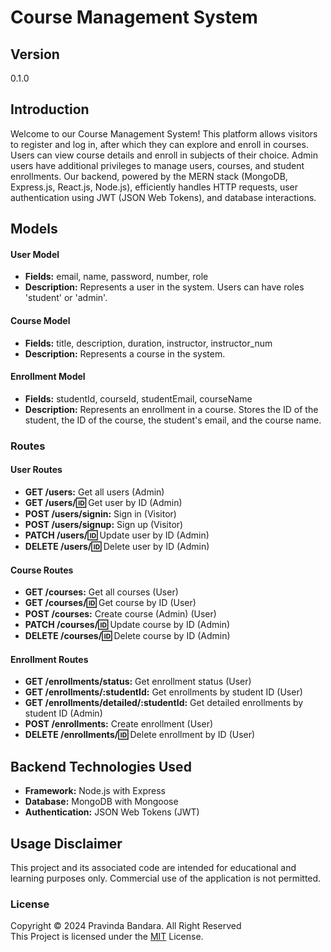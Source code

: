 # Course Management System

## Version
0.1.0

## Introduction

Welcome to our Course Management System! This platform allows visitors to register and log in, after which they can explore and enroll in courses. Users can view course details and enroll in subjects of their choice. Admin users have additional privileges to manage users, courses, and student enrollments. Our backend, powered by the MERN stack (MongoDB, Express.js, React.js, Node.js), efficiently handles HTTP requests, user authentication using JWT (JSON Web Tokens), and database interactions.



## Models
#### User Model
- **Fields:** email, name, password, number, role
- **Description:** Represents a user in the system. Users can have roles 'student' or 'admin'.
#### Course Model
- **Fields:** title, description, duration, instructor, instructor_num
- **Description:** Represents a course in the system.
#### Enrollment Model
- **Fields:** studentId, courseId, studentEmail, courseName
- **Description:** Represents an enrollment in a course. Stores the ID of the student, the ID of the course, the student's email, and the course name.



### Routes
#### User Routes
- **GET /users:** Get all users (Admin)
- **GET /users/:id:** Get user by ID (Admin)
- **POST /users/signin:** Sign in (Visitor)
- **POST /users/signup:** Sign up (Visitor)
- **PATCH /users/:id:** Update user by ID (Admin)
- **DELETE /users/:id:** Delete user by ID (Admin)

#### Course Routes
- **GET /courses:** Get all courses (User)
- **GET /courses/:id:** Get course by ID (User)
- **POST /courses:** Create course (Admin) (User)
- **PATCH /courses/:id:** Update course by ID (Admin)
- **DELETE /courses/:id:** Delete course by ID (Admin)

#### Enrollment Routes
- **GET /enrollments/status:** Get enrollment status (User)
- **GET /enrollments/:studentId:** Get enrollments by student ID (User)
- **GET /enrollments/detailed/:studentId:** Get detailed enrollments by student ID (Admin)
- **POST /enrollments:** Create enrollment  (User)
- **DELETE /enrollments/:id:** Delete enrollment by ID (User)

## Backend Technologies Used
- **Framework:** Node.js with Express
- **Database:** MongoDB with Mongoose
- **Authentication:** JSON Web Tokens (JWT)

## Usage Disclaimer

This project and its associated code are intended for educational and learning purposes only. Commercial use of the application is not permitted.


### License
Copyright &copy; 2024 Pravinda Bandara. All Right Reserved <br>
This Project is licensed under the [MIT](LICENSE.txt) License.


